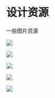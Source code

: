 # 设计资源

一些图片资源

![](https://img.kookapp.cn/attachments/2023-01/05/63b644fe8d730.svg)

![](https://img.kookapp.cn/attachments/2023-01/05/63b6457f40caa.svg)

![](https://img.kookapp.cn/attachments/2023-01/05/63b645851ff19.svg)

![](https://img.kookapp.cn/attachments/2023-01/05/63b6458c884f4.svg)

![](https://img.kookapp.cn/attachments/2023-01/05/63b645920c0dd.svg)


